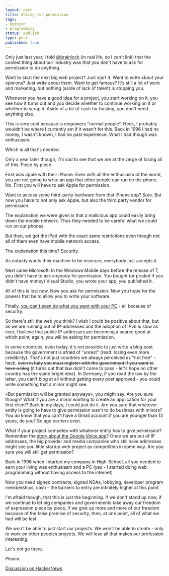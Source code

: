 ```yaml
---
layout: post
title: Asking for permission
tags:
- opinion
- programming
status: publish
type: post
published: true
---
```

Only just last year, I told <a href="https://twitter.com/brainlock">@brainlock</a>
(in real life, so I can't link) that the coolest thing about our industry was that
you don't have to ask for permission to do anything.

Want to start the next big web project? Just start it. Want to write about
your opinions? Just write about them. Want to get famous? It's still a lot of
work and marketing, but nothing (aside of lack of talent) is stopping you.

Whenever you have a good idea for a project, you start working on it, you see
how it turns out and you decide whether to continue working on it or whether
to scrap it. Aside of a bit of cash for hosting, you don't need anything else.

This is very cool because is empowers "normal people". Heck, I probably
wouldn't be where I currently am if it wasn't for this. Back in 1996 I had no
money, I wasn't known, I had no past experience. What I had though was
enthusiasm.

Which is all that's needed.

Only a year later though, I'm sad to see that we are at the verge of losing
all of this. Piece by piece.

First was apple with their iPhone. Even with all the enthusiasm of the world,
you are not going to write an app that other people can run on the phone. No.
First you will have to ask Apple for permission.

Want to access some third-party hardware from that iPhone app? Sure. But now
you have to not only ask Apple, but also the third party vendor for
permission.

The explanation we were given is that a malicious app could easily bring down
the mobile network. Thus they needed to be careful what we could run on our
phones.

But then, we got the iPad with the exact same restrictions even though not all
of them even have mobile network access.

The explanation this time? Security.

As nobody wants their machine to be insecure, everybody just accepts it.

Next came Microsoft: In the Windows Mobile days before the release of 7, you
didn't have to ask anybody for permission. You bought (or pirated if you
didn't have money) Visual Studio, you wrote your app, you published it.

All of this is lost now. Now you ask for permission. Now you hope for the
powers that be to allow you to write your software.

Finally, <a href="http://mjg59.dreamwidth.org/5552.html">you can't even do what you want with your PC</a> - all because of security.

So there's still the web you think? I wish I could be positive about that, but
as we are running out of IP-addresses and the adoption of IPv6 is slow as
ever, I believe that public IP addresses are becoming a scarce good at which
point, again, you will be asking for permission.

In some countries, even today, it's not possible to just write a blog post
because the government is afraid of "unrest" (read: losing even more
credibility). That's not just countries we always perceived as "not free" -
heck, <s>even in Italy you must register with the government if you want to have
a blog</s> (it turns out that law didn't come to pass - let's hope no other country
has the same bright idea). In Germany, if you read the law by the letter, you
can't blog at all without getting every post approved - you could write
something that a minor might see.

«But permission will be granted anyways», you might say. Are you sure though?
What if you are a minor wanting to create an application for your first
client? Back in my days, I could just do it. Are you sure that whatever entity
is going to have to give permission wan't to do business with minors? You *do*
know that you can't have a Gmail account if you are younger than 13 years, do
you? So age barriers exist.

What if your project competes with whatever entity has to give permission?
Remember the <a href="http://www.google.com/search?ie=UTF-8&amp;q=google+voice+iphone+rejection">story about the Google Voice app</a>?
Once we are out of IP addresses, the big provider and media companies who still
have addresses might see you little startup web project as competition in some
way. Are you sure you will still get permission?

Back in 1996 when I started my company in High-School, all you needed to earn
your living was enthusiasm and a PC (yes - I started doing web programming
without having access to the internet)

Now you need signed contracts, signed NDAs, lobbying, developer program
memberships, cash - the barriers to entry are infinitely higher at this point.

I'm afraid though, that this is just the beginning. If we don't stand up now,
if we continue to let big companies and governments take away our freedom of
expression piece by piece, if we give up more and more of our freedom because
of the false promise of security, then, at one point, all of what we had will
be lost.

We won't be able to just start our projects. We won't be able to create - only
to work on other peoples projects. We will lose all that makes our profession
interesting.

Let's not go there.

Please.

<a href="https://news.ycombinator.com/item?id=3025245">Discussion on HackerNews</a>
